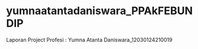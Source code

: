 # yumnaatantadaniswara_PPAkFEBUNDIP

Laporan Project Profesi : Yumna Atanta Daniswara_12030124210019
